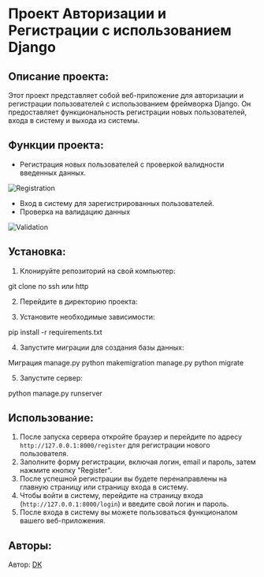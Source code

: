 # Проект Авторизации и Регистрации с использованием Django

## Описание проекта:

Этот проект представляет собой веб-приложение для авторизации и регистрации пользователей с использованием фреймворка Django. Он предоставляет функциональность регистрации новых пользователей, входа в систему и выхода из системы.

## Функции проекта:

- Регистрация новых пользователей с проверкой валидности введенных данных.

![Registration](/AuthProject/img/registration.png)

- Вход в систему для зарегистрированных пользователей.
- Проверка на валидацию данных

![Validation](/AuthProject/img/validation.png)

## Установка:

1. Клонируйте репозиторий на свой компьютер:

git clone по ssh или http


2. Перейдите в директорию проекта:


3. Установите необходимые зависимости:

pip install -r requirements.txt

4. Запустите миграции для создания базы данных:

Миграция manage.py python makemigration
manage.py python migrate

5. Запустите сервер:

python manage.py runserver

## Использование:

1. После запуска сервера откройте браузер и перейдите по адресу `http://127.0.0.1:8000/register` для регистрации нового пользователя.
2. Заполните форму регистрации, включая логин, email и пароль, затем нажмите кнопку "Register".
3. После успешной регистрации вы будете перенаправлены на главную страницу или страницу входа в систему.
4. Чтобы войти в систему, перейдите на страницу входа (`http://127.0.0.1:8000/login`) и введите свой логин и пароль.
5. После входа в систему вы можете пользоваться функционалом вашего веб-приложения.

## Авторы:

Автор: [DK](https://github.com/Oscardkyou)



